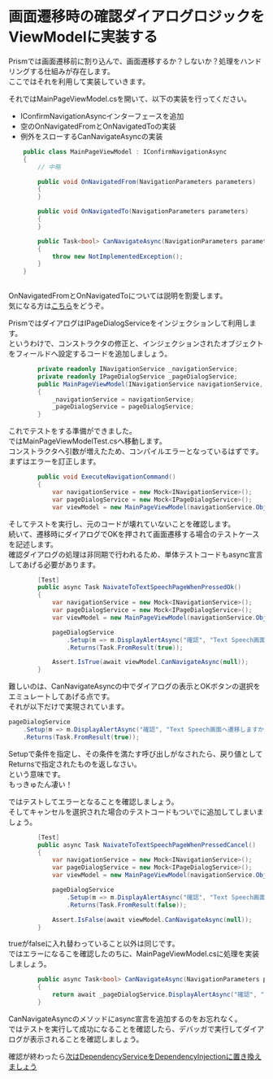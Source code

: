# 画面遷移時の確認ダイアログロジックをViewModelに実装する

Prismでは画面遷移前に割り込んで、画面遷移するか？しないか？処理をハンドリングする仕組みが存在します。  
ここではそれを利用して実装していきます。  

それではMainPageViewModel.csを開いて、以下の実装を行ってください。  

* IConfirmNavigationAsyncインターフェースを追加  
* 空のOnNavigatedFromとOnNavigatedToの実装  
* 例外をスローするCanNavigateAsyncの実装  

```cs
    public class MainPageViewModel : IConfirmNavigationAsync
    {
        // 中略

        public void OnNavigatedFrom(NavigationParameters parameters)
        {
        }

        public void OnNavigatedTo(NavigationParameters parameters)
        {
        }

        public Task<bool> CanNavigateAsync(NavigationParameters parameters)
        {
            throw new NotImplementedException();
        }
    }
 
```

OnNavigatedFromとOnNavigatedToについては説明を割愛します。  
気になる方は[こちら](http://www.nuits.jp/entry/2016/08/21/234634#画面遷移イベントのハンドル)をどうぞ。  

PrismではダイアログはIPageDialogServiceをインジェクションして利用します。  
というわけで、コンストラクタの修正と、インジェクションされたオブジェクトをフィールドへ設定するコードを追加しましょう。  

```cs
        private readonly INavigationService _navigationService;
        private readonly IPageDialogService _pageDialogService;
        public MainPageViewModel(INavigationService navigationService, IPageDialogService pageDialogService)
        {
            _navigationService = navigationService;
            _pageDialogService = pageDialogService;
        }
```

これでテストをする準備ができました。  
ではMainPageViewModelTest.csへ移動します。  
コンストラクタへ引数が増えたため、コンパイルエラーとなっているはずです。  
まずはエラーを訂正します。  

```cs
        public void ExecuteNavigationCommand()
        {
            var navigationService = new Mock<INavigationService>();
            var pageDialogService = new Mock<IPageDialogService>();
            var viewModel = new MainPageViewModel(navigationService.Object, pageDialogService.Object);
```

そしてテストを実行し、元のコードが壊れていないことを確認します。  
続いて、遷移時にダイアログでOKを押されて画面遷移する場合のテストケースを記述します。  
確認ダイアログの処理は非同期で行われるため、単体テストコードもasync宣言してあげる必要があります。  

```cs
        [Test]
        public async Task NaivateToTextSpeechPageWhenPressedOk()
        {
            var navigationService = new Mock<INavigationService>();
            var pageDialogService = new Mock<IPageDialogService>();
            var viewModel = new MainPageViewModel(navigationService.Object, pageDialogService.Object);

            pageDialogService
                .Setup(m => m.DisplayAlertAsync("確認", "Text Speech画面へ遷移しますか？", "OK", "Cancel"))
                .Returns(Task.FromResult(true));

            Assert.IsTrue(await viewModel.CanNavigateAsync(null));
        }
```

難しいのは、CanNavigateAsyncの中でダイアログの表示とOKボタンの選択をエミュレートしてあげる点です。  
それが以下だけで実現されています。  
```cs
pageDialogService
    .Setup(m => m.DisplayAlertAsync("確認", "Text Speech画面へ遷移しますか？", "OK", "Cancel"))
    .Returns(Task.FromResult(true));
```

Setupで条件を指定し、その条件を満たす呼び出しがなされたら、戻り値としてReturnsで指定されたものを返しなさい。  
という意味です。  
もっきゅたん凄い！  

ではテストしてエラーとなることを確認しましょう。  
そしてキャンセルを選択された場合のテストコードもついでに追加してしまいましょう。  

```cs
        [Test]
        public async Task NaivateToTextSpeechPageWhenPressedCancel()
        {
            var navigationService = new Mock<INavigationService>();
            var pageDialogService = new Mock<IPageDialogService>();
            var viewModel = new MainPageViewModel(navigationService.Object, pageDialogService.Object);

            pageDialogService
                .Setup(m => m.DisplayAlertAsync("確認", "Text Speech画面へ遷移しますか？", "OK", "Cancel"))
                .Returns(Task.FromResult(false));

            Assert.IsFalse(await viewModel.CanNavigateAsync(null));
        }
```

trueがfalseに入れ替わっていること以外は同じです。  
ではエラーになるこを確認したのちに、MainPageViewModel.csに処理を実装しましょう。  

```cs
        public async Task<bool> CanNavigateAsync(NavigationParameters parameters)
        {
            return await _pageDialogService.DisplayAlertAsync("確認", "Text Speech画面へ遷移しますか？", "OK", "Cancel");
        }
```

CanNavigateAsyncのメソッドにasync宣言を追加するのをお忘れなく。  
ではテストを実行して成功になることを確認したら、デバッガで実行してダイアログが表示されることを確認しましょう。  

確認が終わったら[次はDependencyServiceをDependencyInjectionに置き換えましょう](05.HandOn-DependencyService.md)
